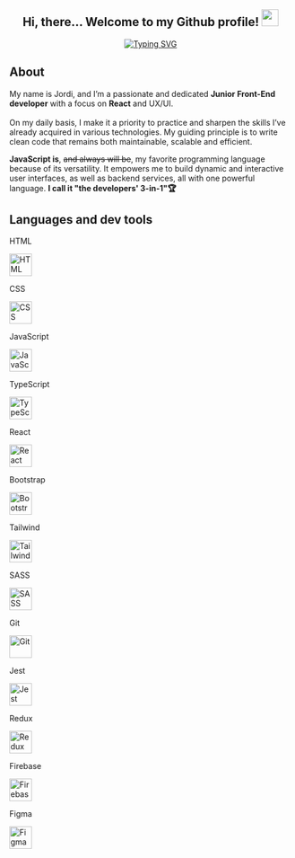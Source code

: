 <div align="center">
  
<h2> Hi, there... Welcome to my Github profile! <img src="https://github.com/abdoachhoubi/abdoachhoubi/blob/main/gifs/Hi.gif" width="30"></h2>

<p align="center">
<a href="https://git.io/typing-svg"><img src="https://readme-typing-svg.demolab.com?font=Inter+Tight&weight=500&size=44&duration=4000&pause=500&color=FFFFFF&center=true&vCenter=true&width=820&height=100&lines=I'm+a+Junior+Front+End+Developer+%F0%9F%A7%91%F0%9F%8F%BB%E2%80%8D%F0%9F%92%BB;Always+craving+for+new+knowladge+%F0%9F%A7%A0;(and+also+ice-cream%2C+let's+be+honest...)+%F0%9F%8D%A6" alt="Typing SVG" /></a>
</p>
</div>

<h2>About</h2>

My name is Jordi, and I’m a passionate and dedicated <b>Junior Front-End developer</b> with a focus on <b>React</b> and UX/UI. 
<br>
<br>
On my daily basis, I make it a priority to practice and sharpen the skills I’ve already acquired in various technologies. My guiding principle is to write clean code that remains both maintainable, scalable and efficient. 
<br>

<b>JavaScript is</b>, <del>and always will be</del>, my favorite programming language because of its versatility. It empowers me to build dynamic and interactive user interfaces, as well as backend services, all with one powerful language. <b>I call it "the developers' 3-in-1"🏆</b>

<h2>Languages and dev tools</h2>

  <div>
    <p>HTML</p>
      <img src="https://skillicons.dev/icons?i=html&theme=dark" height="40px" alt="HTML" />
  </div>
  <div>
    <p>CSS</p>
      <img src="https://skillicons.dev/icons?i=css&theme=dark" height="40px" alt="CSS" />
  </div>
  <div>
    <p>JavaScript</p>
      <img src="https://skillicons.dev/icons?i=js&theme=dark" height="40px" alt="JavaScript" />
  </div>
  <div>
    <p>TypeScript</p>
      <img src="https://skillicons.dev/icons?i=ts&theme=dark" height="40px" alt="TypeScript" />
  </div>
  <div>
    <p>React</p>
      <img src="https://skillicons.dev/icons?i=react&theme=dark" height="40px" alt="React" />
  </div>
  <div>
    <p>Bootstrap</p>
      <img src="https://skillicons.dev/icons?i=bootstrap&theme=light" height="40px" alt="Bootstrap" />
  </div>
  <div>
    <p>Tailwind</p>
      <img src="https://skillicons.dev/icons?i=tailwind&theme=light" height="40px" alt="Tailwind" />
  </div>
  <div>
    <p>SASS</p>
      <img src="https://skillicons.dev/icons?i=sass&theme=dark" height="40px" alt="SASS" />
  </div>
  <div>
    <p>Git</p>
      <img src="https://skillicons.dev/icons?i=git&theme=dark" height="40px" alt="Git" />
  </div>
  <div>
    <p>Jest</p>
      <img src="https://skillicons.dev/icons?i=jest&theme=dark" height="40px" alt="Jest" />
  </div>
  <div>
    <p>Redux</p>
      <img src="https://skillicons.dev/icons?i=redux&theme=light" height="40px" alt="Redux" />
  </div>
  <div>
    <p>Firebase</p>
      <img src="https://skillicons.dev/icons?i=firebase&theme=light" height="40px" alt="Firebase" />
  </div>
  <div>
    <p>Figma</p>
      <img src="https://skillicons.dev/icons?i=figma&theme=light" height="40px" alt="Figma" />
  </div>




<!--
**codingjordi/codingjordi** is a ✨ _special_ ✨ repository because its `README.md` (this file) appears on your GitHub profile.

Here are some ideas to get you started:

- 🔭 I’m currently working on ...
- 🌱 I’m currently learning ...
- 👯 I’m looking to collaborate on ...
- 🤔 I’m looking for help with ...
- 💬 Ask me about ...
- 📫 How to reach me: ...
- 😄 Pronouns: ...
- ⚡ Fun fact: ...
- +ç

-->
